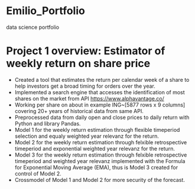 # Emilio_Portfolio
data science portfolio
# Project 1 overview: Estimator of weekly return on share price
* Created a tool that estimates the return per calendar week of a share to help investors get a broad timing for orders over the year. 
* Implemented a search engine that accesses the identification of most shares on the market from API https://www.alphavantage.co/
* Working per share on about in example ING~[5877 rows x 9 columns] covering 20+ years of historical data from same API.
* Preprocessed data from daily open and close prices to daily return with Python and library Pandas.
* Model 1 for the weekly return estimation through flexible timeperiod selection and equaly weighted year relevanz for the return.
* Model 2 for the weekly return estimation through felxible retrospective timeperiod and exponential weighted year relevanz for the return.
* Model 3 for the weekly return estimation through felxible retrospective timeperiod and weighted year relevanz implemented with the Formula for Exponential Moving Average (EMA), thus is Model 3 created for control of Model 2.
* Crossmodel of Model 1 and Model 2 for more security of the forecast.
